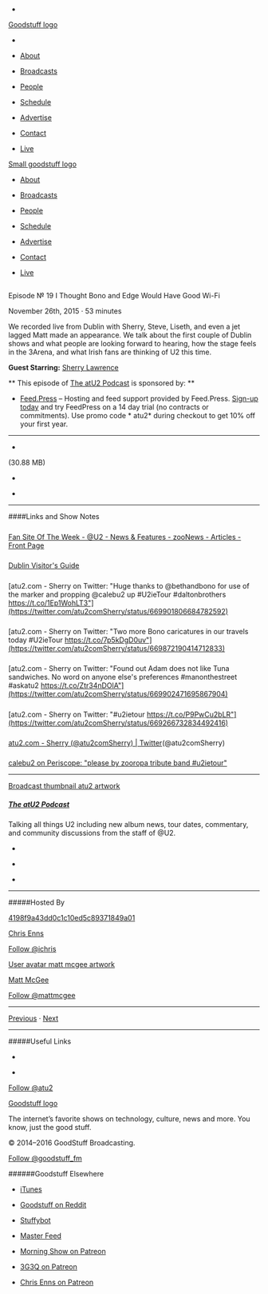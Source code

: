 

-
[Goodstuff logo](http://www.goodstuff.fm/)[](/assets/goodstuff_logo-17c1fe6f378352de5d7345f76152130b.svg)

-


-  [About](/about)

-  [Broadcasts](/broadcasts)

-  [People](/people)

-  [Schedule](/schedule)

-  [Advertise](/advertise)

-  [Contact](/contact)

-  [Live](/live)


[Small goodstuff logo](http://www.goodstuff.fm/)[](/assets/small_goodstuff_logo-bf032e72b9ec41494f4d90905f1ad619.svg)


-  [About](/about)

-  [Broadcasts](/broadcasts)

-  [People](/people)

-  [Schedule](/schedule)

-  [Advertise](/advertise)

-  [Contact](/contact)

-  [Live](/live)


##
Episode № 19
I Thought Bono and Edge Would Have Good Wi-Fi


November 26th, 2015
&middot;
53
minutes


We recorded live from Dublin with Sherry, Steve, Liseth, and even a jet lagged Matt made an appearance. We talk about the first couple of Dublin shows and what people are looking forward to hearing, how the stage feels in the 3Arena, and what Irish fans are thinking of U2 this time.


**Guest Starring:**
[Sherry Lawrence](/people/sherry-lawrence)


**
This episode of
[The atU2 Podcast](/atu2)
is sponsored by:
**


-  [Feed.Press](http://feed.press/atu2) – Hosting and feed support provided by Feed.Press.  [Sign-up today](http://feed.press/atu2) and try FeedPress on a 14 day trial (no contracts or commitments). Use promo code * atu2* during checkout to get 10% off your first year.


------------------------------


-
[](http://podcasts-1.feedpress.co/12572/atu2-19.mp3)(30.88 MB)

-
[](http://twitter.com/intent/tweet?text=The%20atU2%20Podcast%20%E2%84%96%2019%20on%20@goodstuff_fm%20-%20http://goodstuff.fm/atu2/19)

-
[](http://www.facebook.com/sharer/sharer.php?u=http://goodstuff.fm/atu2/19)


------------------------------


####Links and Show Notes

#####
[Fan Site Of The Week - @U2 - News & Features - zooNews - Articles - Front Page](http://zootopia.u2.com/articles.html/_/zoonews/fan-site-of-the-week-u2-r43)


#####
[Dublin Visitor's Guide](http://www.atu2.com/news/dublin-visitors-guide.html)


#####
[atu2.com - Sherry on Twitter: "Huge thanks to @bethandbono for use of the marker and propping @calebu2 up #U2ieTour #daltonbrothers https://t.co/1Ep1WohLT3"](https://twitter.com/atu2comSherry/status/669901806684782592)


#####
[atu2.com - Sherry on Twitter: "Two more Bono caricatures in our travels today #U2ieTour https://t.co/7p5kDgD0uv"](https://twitter.com/atu2comSherry/status/669872190414712833)


#####
[atu2.com - Sherry on Twitter: "Found out Adam does not like Tuna sandwiches. No word on anyone else's preferences #manonthestreet #askatu2 https://t.co/Ztr34nDOlA"](https://twitter.com/atu2comSherry/status/669902471695867904)


#####
[atu2.com - Sherry on Twitter: "#u2ietour https://t.co/P9PwCu2bLR"](https://twitter.com/atu2comSherry/status/669266732834492416)


#####
[atu2.com - Sherry (@atu2comSherry) | Twitter](https://twitter.com/atu2comSherry)(@atu2comSherry)


#####
[calebu2 on Periscope: "please by zooropa tribute band #u2ietour"](https://www.periscope.tv/w/aSYYUTI3MzEyMzl8MUJSS2pOV2xtWHBLd0gXvu50D21oOd0QF2kR8wezl_WutG3TUvhxbru6Ys7r)


------------------------------


[Broadcast thumbnail atu2 artwork](/atu2)[](https://goodstuffs3.s3.amazonaws.com/uploads/broadcast/image/34/broadcast_thumbnail_atu2_artwork.png)

##### [The atU2 Podcast](/atu2)


Talking all things U2 including new album news, tour dates, commentary, and community discussions from the staff of @U2.

-
[](https://itunes.apple.com/ca/podcast/the-atu2-podcast/id1018994132?mt=2)

-
[](http://feeds.goodstuff.fm/atu2)

-
[](mailto:chris@goodstuff.fm?cc=sponsorship%40goodstuff.fm&subject=%5BGoodStuff%20FM%5D%20Sponsorship%20Inquiry%20for%20The%20atU2%20Podcast)


------------------------------


#####Hosted By


[4198f9a43dd0c1c10ed5c89371849a01](/people/chris-enns)[](http://gravatar.com/avatar/4198f9a43dd0c1c10ed5c89371849a01.png?s=300&r=pg)

[Chris Enns](/people/chris-enns)


[Follow @ichris](https://twitter.com/ichris)


[User avatar matt mcgee artwork](/people/matt-mcgee)[](https://goodstuffs3.s3.amazonaws.com/uploads/user/avatar/81/user_avatar_matt-mcgee_artwork.png)

[Matt McGee](/people/matt-mcgee)


[Follow @mattmcgee](https://twitter.com/mattmcgee)


------------------------------


[Previous](/atu2/18)
&middot;
[Next](/atu2/20)


------------------------------


#####Useful Links

-
[](mailto:chris@goodstuff.fm?subject=%5BGoodstuff%20FM%5D%20Feedback%20for%20The%20atU2%20Podcast)

-
[Follow @atu2](https://twitter.com/atu2)


[Goodstuff logo](http://www.goodstuff.fm/)[](/assets/goodstuff_logo-17c1fe6f378352de5d7345f76152130b.svg)


The internet’s favorite shows on technology, culture, news and more. You know, just the good stuff.


&copy; 2014&ndash;2016 GoodStuff Broadcasting.

[Follow @goodstuff_fm](https://twitter.com/goodstufffm)


######Goodstuff Elsewhere

-  [iTunes](https://itunes.apple.com/us/artist/goodstuff-fm/id843385597?mt=2)

-  [Goodstuff on Reddit](https://www.reddit.com/r/Goodstuff_fm/)

-  [Stuffybot](http://stuffybot.goodstuff.fm)

-  [Master Feed](/master/feed)

-  [Morning Show on Patreon](https://www.patreon.com/morningshow)

-  [3G3Q on Patreon](https://www.patreon.com/3g3q)

-  [Chris Enns on Patreon](https://www.patreon.com/ichris)

